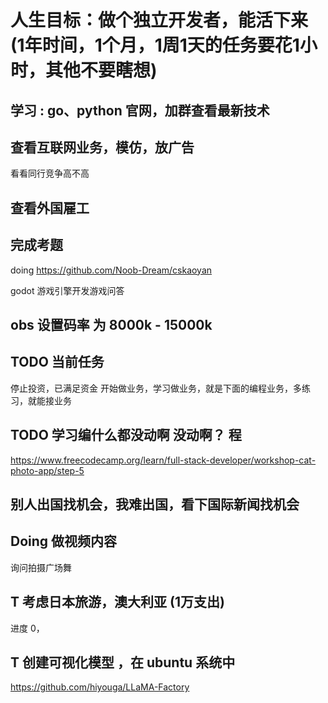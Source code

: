 # 人生目标：做个独立开发者，能活下来 (1年时间，1个月，1周1天的任务要花1小时，其他不要瞎想)

## 学习 :  go、python 官网，加群查看最新技术


## 查看互联网业务，模仿，放广告

看看同行竞争高不高

## 查看外国雇工

## 完成考题

doing https://github.com/Noob-Dream/cskaoyan

godot 游戏引擎开发游戏问答

## obs 设置码率 为 8000k - 15000k

## TODO 当前任务

停止投资，已满足资金
开始做业务，学习做业务，就是下面的编程业务，多练习，就能接业务


## TODO 学习编什么都没动啊 没动啊？ 程
https://www.freecodecamp.org/learn/full-stack-developer/workshop-cat-photo-app/step-5

## 别人出国找机会，我难出国，看下国际新闻找机会

## Doing 做视频内容 

询问拍摄广场舞

## T 考虑日本旅游，澳大利亚 (1万支出)

进度 0，

## T 创建可视化模型 ，在 ubuntu 系统中

https://github.com/hiyouga/LLaMA-Factory

